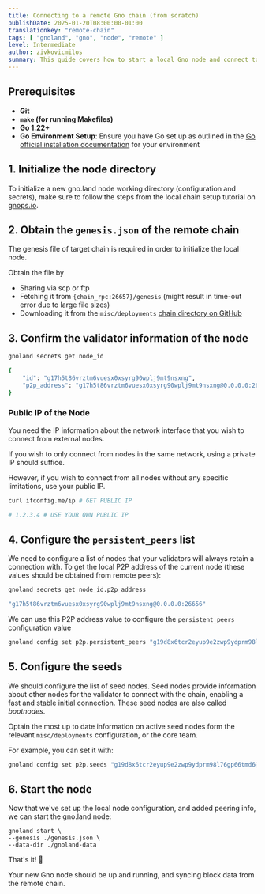 ```yaml
---
title: Connecting to a remote Gno chain (from scratch)
publishDate: 2025-01-20T08:00:00-01:00
translationkey: "remote-chain"
tags: [ "gnoland", "gno", "node", "remote" ]
level: Intermediate
author: zivkovicmilos
summary: This guide covers how to start a local Gno node and connect to an existing chain (like a testnet).
---
```


## Prerequisites

- **Git**
- **`make` (for running Makefiles)**
- **Go 1.22+**
- **Go Environment Setup**: Ensure you have Go set up as outlined in
  the [Go official installation documentation](https://go.dev/doc/install) for your environment

## 1. Initialize the node directory

To initialize a new gno.land node working directory (configuration and secrets), make sure to
follow the steps from the local chain setup tutorial on [gnops.io](https://gnops.io).

## 2. Obtain the `genesis.json` of the remote chain

The genesis file of target chain is required in order to initialize the local node.

Obtain the file by

- Sharing via scp or ftp
- Fetching it from `{chain_rpc:26657}/genesis` (might result in time-out error due to large file sizes)
- Downloading it from the
  `misc/deployments` [chain directory on GitHub](https://github.com/gnolang/gno/tree/master/misc/deployments)

## 3. Confirm the validator information of the node

```bash
gnoland secrets get node_id

{
    "id": "g17h5t86vrztm6vuesx0xsyrg90wplj9mt9nsxng",
    "p2p_address": "g17h5t86vrztm6vuesx0xsyrg90wplj9mt9nsxng@0.0.0.0:26656"
}
```

### Public IP of the Node

You need the IP information about the network interface that you wish to connect from external nodes.

If you wish to only connect from nodes in the same network, using a private IP should suffice.

However, if you wish to connect from all nodes without any specific limitations, use your public IP.

```bash
curl ifconfig.me/ip # GET PUBLIC IP

# 1.2.3.4 # USE YOUR OWN PUBLIC IP
```

## 4. Configure the `persistent_peers` list

We need to configure a list of nodes that your validators will always retain a connection with.
To get the local P2P address of the current node (these values should be obtained from remote peers):

```bash
gnoland secrets get node_id.p2p_address

"g17h5t86vrztm6vuesx0xsyrg90wplj9mt9nsxng@0.0.0.0:26656"
```

We can use this P2P address value to configure the `persistent_peers` configuration value

```bash
gnoland config set p2p.persistent_peers "g19d8x6tcr2eyup9e2zwp9ydprm98l76gp66tmd6@1.2.3.4:26656"
```

## 5. Configure the seeds

We should configure the list of seed nodes. Seed nodes provide information about other nodes for the validator to
connect with the chain, enabling a fast and stable initial connection. These seed nodes are also called _bootnodes_.

Optain the most up to date information on active seed nodes form the relevant `misc/deployments` configuration, or the
core team.

For example, you can set it with:

```bash
gnoland config set p2p.seeds "g19d8x6tcr2eyup9e2zwp9ydprm98l76gp66tmd6@1.2.3.4:26656"
```

## 6. Start the node

Now that we've set up the local node configuration, and added peering info, we can start the gno.land node:

```shell
gnoland start \
--genesis ./genesis.json \
--data-dir ./gnoland-data
```

That's it! 🎉

Your new Gno node should be up and running, and syncing block data from the remote chain.
